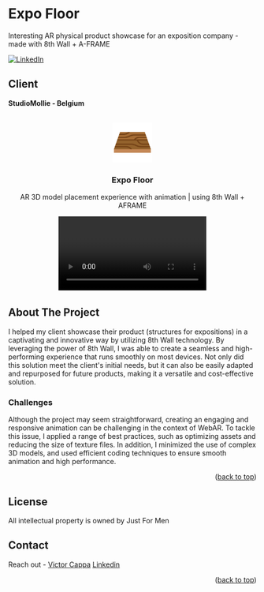 # Expo Floor
Interesting AR physical product showcase for an exposition company - made with 8th Wall + A-FRAME

<div id="top"></div>

[![LinkedIn][linkedin-shield]][linkedin-url]

<h2>Client</h2>
<p><b>StudioMollie - Belgium </b></p>


<!-- PROJECT LOGO -->
 

<br />
<div align="center">
  <a href="https://github.com/victorcappa/expo-floor">
    <img src="logo.png" alt="Logo" width="80" height="80">
  </a>

<h3 align="center">Expo Floor</h3>

  <p align="center">
AR 3D model placement experience with animation | using 8th Wall + AFRAME
  </p>
  
   <video src="https://user-images.githubusercontent.com/40408965/230446047-f9f5cdeb-96e0-4c3a-a6bd-c29019ef7dce.MP4"> </video>
   


</div>


<!-- ABOUT THE PROJECT -->
## About The Project

 
<p align="left">
 <p> 
  I helped my client showcase their product (structures for expositions) in a captivating and innovative way by utilizing 8th Wall technology. By leveraging the power of 8th Wall, I was able to create a seamless and high-performing experience that runs smoothly on most devices. Not only did this solution meet the client's initial needs, but it can also be easily adapted and repurposed for future products, making it a versatile and cost-effective solution.

 </p>
 
  <h3>Challenges</h3
   <p>
    Although the project may seem straightforward, creating an engaging and responsive animation can be challenging in the context of WebAR. To tackle this issue, I applied a range of best practices, such as optimizing assets and reducing the size of texture files. In addition, I minimized the use of complex 3D models, and used efficient coding techniques to ensure smooth animation and high performance.
   </p>


<p align="right">(<a href="#top">back to top</a>)</p>


<!-- LICENSE -->
## License

All intellectual property is owned by Just For Men

<!-- CONTACT -->
## Contact

Reach out - <a href = "mailto: cappacurta@gmail.com">Victor Cappa</a>
<a href="https://www.linkedin.com/in/victor-cappa-50839788/">Linkedin</a>

<p align="right">(<a href="#top">back to top</a>)</p>

[linkedin-shield]: https://img.shields.io/badge/-LinkedIn-black.svg?style=for-the-badge&logo=linkedin&colorB=555
[linkedin-url]: https://www.linkedin.com/in/victor-cappa-50839788/
